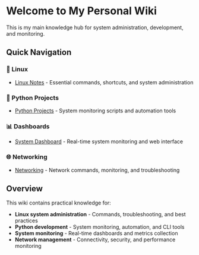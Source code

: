 # Welcome to My Personal Wiki

This is my main knowledge hub for system administration, development, and monitoring.

## Quick Navigation

### 🐧 Linux
- [Linux Notes](linux.md) - Essential commands, shortcuts, and system administration

### 🐍 Python Projects  
- [Python Projects](python.md) - System monitoring scripts and automation tools

### 📊 Dashboards
- [System Dashboard](dashboard.md) - Real-time system monitoring and web interface

### 🌐 Networking
- [Networking](networking.md) - Network commands, monitoring, and troubleshooting

## Overview

This wiki contains practical knowledge for:
- **Linux system administration** - Commands, troubleshooting, and best practices
- **Python development** - System monitoring, automation, and CLI tools  
- **System monitoring** - Real-time dashboards and metrics collection
- **Network management** - Connectivity, security, and performance monitoring

